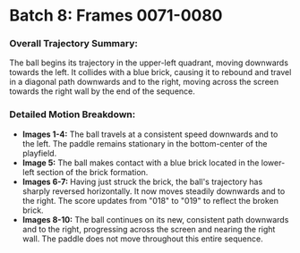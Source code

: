 # Batch 8: Frames 0071-0080

### Overall Trajectory Summary:
The ball begins its trajectory in the upper-left quadrant, moving downwards towards the left. It collides with a blue brick, causing it to rebound and travel in a diagonal path downwards and to the right, moving across the screen towards the right wall by the end of the sequence.

### Detailed Motion Breakdown:
*   **Images 1-4:** The ball travels at a consistent speed downwards and to the left. The paddle remains stationary in the bottom-center of the playfield.
*   **Image 5:** The ball makes contact with a blue brick located in the lower-left section of the brick formation.
*   **Images 6-7:** Having just struck the brick, the ball's trajectory has sharply reversed horizontally. It now moves steadily downwards and to the right. The score updates from "018" to "019" to reflect the broken brick.
*   **Images 8-10:** The ball continues on its new, consistent path downwards and to the right, progressing across the screen and nearing the right wall. The paddle does not move throughout this entire sequence.
